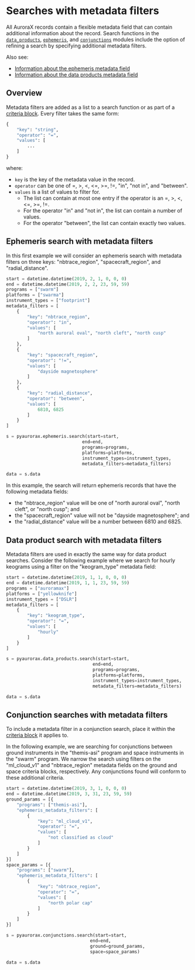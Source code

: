 # Searches with metadata filters

All AuroraX records contain a flexible metadata field that can contain additional information about the record. Search functions in the [`data_products`](/python_libraries/pyaurorax/api_reference/pyaurorax/data_products.html#pyaurorax.data_products.search), [`ephemeris`](/python_libraries/pyaurorax/api_reference/pyaurorax/ephemeris.html#pyaurorax.ephemeris.search), and [`conjunctions`](/python_libraries/pyaurorax/api_reference/pyaurorax/conjunctions.html#pyaurorax.conjunctions.search) modules include the option of refining a search by specifying additional metadata filters.

Also see:

* [Information about the ephemeris metadata field](/about_the_data/categories/#metadata)
* [Information about the data products metadata field](/about_the_data/categories/#metadata_1)

## Overview
Metadata filters are added as a list to a search function or as part of a [criteria block](/python_libraries/pyaurorax/basic_usage/conjunctions/#criteria-blocks). Every filter takes the same form:

```python
{
    "key": "string",
    "operator": "=",
    "values": [
        ...
    ]
}
```

where:

* `key` is the key of the metadata value in the record.
* `operator` can be one of =, >, <, <=, >=, !=, "in", "not in", and "between".
* `values` is a list of values to filter for. 
    * The list can contain at most one entry if the operator is an =, >, <, <=, >=, !=.
    * For the operator "in" and "not in", the list can contain a number of values.
    * For the operator "between", the list can contain exactly two values.


## Ephemeris search with metadata filters
In this first example we will consider an ephemeris search with metadata filters on three keys: "nbtrace_region", "spacecraft_region", and "radial_distance".

```python hl_lines="6-28 35"
start = datetime.datetime(2019, 2, 1, 0, 0, 0)
end = datetime.datetime(2019, 2, 2, 23, 59, 59)
programs = ["swarm"]
platforms = ["swarma"]
instrument_types = ["footprint"]
metadata_filters = [
    {
        "key": "nbtrace_region",
        "operator": "in",
        "values": [
            "north auroral oval", "north cleft", "north cusp"
        ]
    },
    {
        "key": "spacecraft_region",
        "operator": "!=",
        "values": [
            "dayside magnetosphere"
        ]
    },
    {
        "key": "radial_distance",
        "operator": "between",
        "values": [
            6810, 6825
        ]
    }
]

s = pyaurorax.ephemeris.search(start=start, 
                             end=end,
                             programs=programs,
                             platforms=platforms,
                             instrument_types=instrument_types,
                             metadata_filters=metadata_filters)

data = s.data
```

In this example, the search will return ephemeris records that have the following metadata fields:

* the "nbtrace_region" value will be one of "north auroral oval", "north cleft", or "north cusp"; and
* the "spacecraft_region" value will not be "dayside magnetosphere"; and
* the "radial_distance" value will be a number between 6810 and 6825.

## Data product search with metadata filters
Metadata filters are used in exactly the same way for data product searches. Consider the following example where we search for hourly keograms using a filter on the "keogram_type" metadata field:

```python hl_lines="6-14 21"
start = datetime.datetime(2019, 1, 1, 0, 0, 0)
end = datetime.datetime(2019, 1, 1, 23, 59, 59)
programs = ["auroramax"]
platforms = ["yellowknife"]
instrument_types = ["DSLR"]
metadata_filters = [
    {
        "key": "keogram_type",
        "operator": "=",
        "values": [
            "hourly"
        ]
    }
]

s = pyaurorax.data_products.search(start=start, 
                                 end=end,
                                 programs=programs,
                                 platforms=platforms,
                                 instrument_types=instrument_types,
                                 metadata_filters=metadata_filters)

data = s.data
```

## Conjunction searches with metadata filters
To include a metadata filter in a conjunction search, place it within the  [criteria block](/python_libraries/pyaurorax/basic_usage/conjunctions/#criteria-blocks) it applies to.

In the following example, we are searching for conjunctions between ground instruments in the "themis-asi" program and space instruments in the "swarm" program. We narrow the search using filters on the "ml_cloud_v1" and "nbtrace_region" metadata fields on the ground and space criteria blocks, respectively. Any conjunctions found will conform to these additional criteria.


```python hl_lines="5-13 17-25"
start = datetime.datetime(2019, 3, 1, 0, 0, 0)
end = datetime.datetime(2019, 3, 31, 23, 59, 59)
ground_params = [{
    "programs": ["themis-asi"],
    "ephemeris_metadata_filters": [
        {
            "key": "ml_cloud_v1",
            "operator": "=",
            "values": [
                "not classified as cloud"
            ]
        }
    ]
}]
space_params = [{
    "programs": ["swarm"],
    "ephemeris_metadata_filters": [
        {
            "key": "nbtrace_region",
            "operator": "=",
            "values": [
                "north polar cap"
            ]
        }
    ]
}]

s = pyaurorax.conjunctions.search(start=start,
                                end=end,
                                ground=ground_params,
                                space=space_params)

data = s.data
```